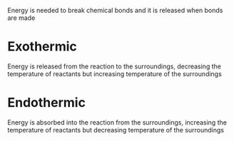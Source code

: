 Energy is needed to break chemical bonds and it is released when bonds are made

# Exothermic
Energy is released from the reaction to the surroundings, decreasing the temperature of reactants but increasing temperature of the surroundings

# Endothermic
Energy is absorbed into the reaction from the surroundings, increasing the temperature of reactants but decreasing temperature of the surroundings